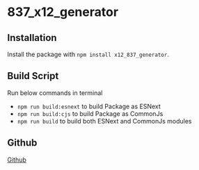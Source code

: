 # 837_x12_generator

## Installation ##

Install the package with `npm install x12_837_generator`.

## Build Script ##

Run below commands in terminal

* `npm run build:esnext` to build Package as ESNext
* `npm run build:cjs` to build Package as CommonJs
* `npm run build` to build both ESNext and CommonJs modules

## Github ##

[Github](https://github.com/VNandhaKumar19/837_x12_generator.git)